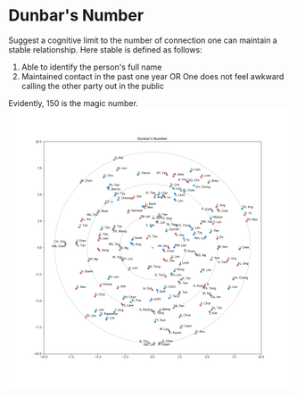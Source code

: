 # Dunbar's Number

Suggest a cognitive limit to the number of connection one can maintain a stable relationship. Here stable is defined as follows:

1. Able to identify the person's full name
2. Maintained contact in the past one year OR One does not feel awkward calling the other party out in the public

Evidently, 150 is the magic number.
![](/image/Dunbar.png)
